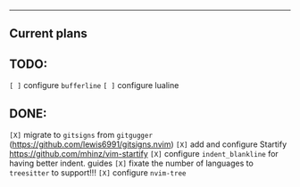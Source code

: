 ---------
Current plans
---------

## TODO:
`[ ]` configure `bufferline`
`[ ]` configure lualine

## DONE:
`[X]` migrate to `gitsigns` from `gitgugger` (https://github.com/lewis6991/gitsigns.nvim)
`[X]` add and configure Startify https://github.com/mhinz/vim-startify
`[X]` configure `indent_blankline` for having better indent. guides
`[X]` fixate the number of languages to `treesitter` to support!!!
`[X]` configure `nvim-tree`
